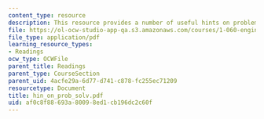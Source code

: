 ```yaml
---
content_type: resource
description: This resource provides a number of useful hints on problem solving.
file: https://ol-ocw-studio-app-qa.s3.amazonaws.com/courses/1-060-engineering-mechanics-ii-spring-2006/af0c8f88693a80098ed1cb196dc2c60f_hin_on_prob_solv.pdf
file_type: application/pdf
learning_resource_types:
- Readings
ocw_type: OCWFile
parent_title: Readings
parent_type: CourseSection
parent_uid: 4acfe29a-6d77-d741-c878-fc255ec71209
resourcetype: Document
title: hin_on_prob_solv.pdf
uid: af0c8f88-693a-8009-8ed1-cb196dc2c60f
---
```

